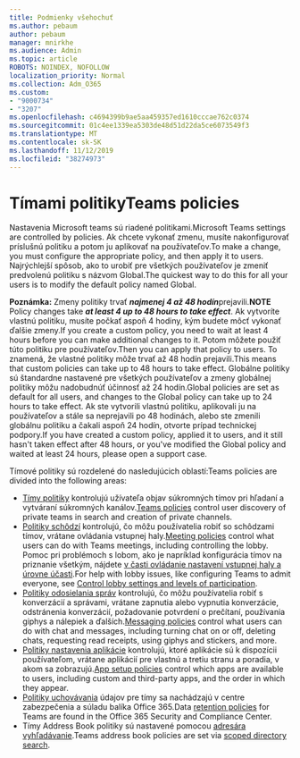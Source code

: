 ```yaml
---
title: Podmienky všehochuť
ms.author: pebaum
author: pebaum
manager: mnirkhe
ms.audience: Admin
ms.topic: article
ROBOTS: NOINDEX, NOFOLLOW
localization_priority: Normal
ms.collection: Adm_O365
ms.custom:
- "9000734"
- "3207"
ms.openlocfilehash: c4694399b9ae5aa459357ed1610cccae762c0374
ms.sourcegitcommit: 01c4ee1339ea5303de48d51d22da5ce6073549f3
ms.translationtype: MT
ms.contentlocale: sk-SK
ms.lasthandoff: 11/12/2019
ms.locfileid: "38274973"
---
```

# <a name="teams-policies"></a><span data-ttu-id="3eda2-102">Tímami politiky</span><span class="sxs-lookup"><span data-stu-id="3eda2-102">Teams policies</span></span>

<span data-ttu-id="3eda2-103">Nastavenia Microsoft teams sú riadené politikami.</span><span class="sxs-lookup"><span data-stu-id="3eda2-103">Microsoft Teams settings are controlled by policies.</span></span> <span data-ttu-id="3eda2-104">Ak chcete vykonať zmenu, musíte nakonfigurovať príslušnú politiku a potom ju aplikovať na používateľov.</span><span class="sxs-lookup"><span data-stu-id="3eda2-104">To make a change, you must configure the appropriate policy, and then apply it to users.</span></span> <span data-ttu-id="3eda2-105">Najrýchlejší spôsob, ako to urobiť pre všetkých používateľov je zmeniť predvolenú politiku s názvom Global.</span><span class="sxs-lookup"><span data-stu-id="3eda2-105">The quickest way to do this for all your users is to modify the default policy named Global.</span></span> 

<span data-ttu-id="3eda2-106">**Poznámka:** Zmeny politiky trvať ***najmenej 4 až 48 hodín***prejavili.</span><span class="sxs-lookup"><span data-stu-id="3eda2-106">**NOTE** Policy changes take ***at least 4 up to 48 hours to take effect***.</span></span> <span data-ttu-id="3eda2-107">Ak vytvoríte vlastnú politiku, musíte počkať aspoň 4 hodiny, kým budete môcť vykonať ďalšie zmeny.</span><span class="sxs-lookup"><span data-stu-id="3eda2-107">If you create a custom policy, you need to wait at least 4 hours before you can make additional changes to it.</span></span> <span data-ttu-id="3eda2-108">Potom môžete použiť túto politiku pre používateľov.</span><span class="sxs-lookup"><span data-stu-id="3eda2-108">Then you can apply that policy to users.</span></span> <span data-ttu-id="3eda2-109">To znamená, že vlastné politiky môže trvať až 48 hodín prejavili.</span><span class="sxs-lookup"><span data-stu-id="3eda2-109">This means that custom policies can take up to 48 hours to take effect.</span></span> <span data-ttu-id="3eda2-110">Globálne politiky sú štandardne nastavené pre všetkých používateľov a zmeny globálnej politiky môžu nadobudnúť účinnosť až 24 hodín.</span><span class="sxs-lookup"><span data-stu-id="3eda2-110">Global policies are set as default for all users, and changes to the Global policy can take up to 24 hours to take effect.</span></span> <span data-ttu-id="3eda2-111">Ak ste vytvorili vlastnú politiku, aplikovali ju na používateľov a stále sa neprejavili po 48 hodinách, alebo ste zmenili globálnu politiku a čakali aspoň 24 hodín, otvorte prípad technickej podpory.</span><span class="sxs-lookup"><span data-stu-id="3eda2-111">If you have created a custom policy, applied it to users, and it still hasn't taken effect after 48 hours, or you've modified the Global policy and waited at least 24 hours, please open a support case.</span></span>

<span data-ttu-id="3eda2-112">Tímové politiky sú rozdelené do nasledujúcich oblastí:</span><span class="sxs-lookup"><span data-stu-id="3eda2-112">Teams policies are divided into the following areas:</span></span>

- <span data-ttu-id="3eda2-113">[Tímy politiky](https://docs.microsoft.com/MicrosoftTeams/teams-policies) kontrolujú užívateľa objav súkromných tímov pri hľadaní a vytváraní súkromných kanálov.</span><span class="sxs-lookup"><span data-stu-id="3eda2-113">[Teams policies](https://docs.microsoft.com/MicrosoftTeams/teams-policies) control user discovery of private teams in search and creation of private channels.</span></span>  
- <span data-ttu-id="3eda2-114">[Politiky schôdzí](https://docs.microsoft.com/microsoftteams/meeting-policies-in-teams) kontrolujú, čo môžu používatelia robiť so schôdzami tímov, vrátane ovládania vstupnej haly.</span><span class="sxs-lookup"><span data-stu-id="3eda2-114">[Meeting policies](https://docs.microsoft.com/microsoftteams/meeting-policies-in-teams) control what users can do with Teams meetings, including controlling the lobby.</span></span> <span data-ttu-id="3eda2-115">Pomoc pri problémoch s lobom, ako je napríklad konfigurácia tímov na priznanie všetkým, nájdete [v časti ovládanie nastavení vstupnej haly a úrovne účasti](https://docs.microsoft.com/en-us/alchemyinsights/bypass-lobby).</span><span class="sxs-lookup"><span data-stu-id="3eda2-115">For help with lobby issues, like configuring Teams to admit everyone, see [Control lobby settings and levels of participation](https://docs.microsoft.com/en-us/alchemyinsights/bypass-lobby).</span></span>
- <span data-ttu-id="3eda2-116">[Politiky odosielania správ](https://docs.microsoft.com/microsoftteams/messaging-policies-in-teams) kontrolujú, čo môžu používatelia robiť s konverzácií a správami, vrátane zapnutia alebo vypnutia konverzácie, odstránenia konverzácií, požadovanie potvrdení o prečítaní, používania giphys a nálepiek a ďalších.</span><span class="sxs-lookup"><span data-stu-id="3eda2-116">[Messaging policies](https://docs.microsoft.com/microsoftteams/messaging-policies-in-teams) control what users can do with chat and messages, including turning chat on or off, deleting chats, requesting read receipts, using giphys and stickers, and more.</span></span>
- <span data-ttu-id="3eda2-117">[Politiky nastavenia aplikácie](https://docs.microsoft.com/MicrosoftTeams/teams-app-setup-policies) kontrolujú, ktoré aplikácie sú k dispozícii používateľom, vrátane aplikácií pre vlastnú a tretiu stranu a poradia, v akom sa zobrazujú.</span><span class="sxs-lookup"><span data-stu-id="3eda2-117">[App setup policies](https://docs.microsoft.com/MicrosoftTeams/teams-app-setup-policies) control which apps are available to users, including custom and third-party apps, and the order in which they appear.</span></span>  
- <span data-ttu-id="3eda2-118">[Politiky uchovávania](https://docs.microsoft.com/microsoftteams/retention-policies) údajov pre tímy sa nachádzajú v centre zabezpečenia a súladu balíka Office 365.</span><span class="sxs-lookup"><span data-stu-id="3eda2-118">Data [retention policies](https://docs.microsoft.com/microsoftteams/retention-policies) for Teams are found in the Office 365 Security and Compliance Center.</span></span>
- <span data-ttu-id="3eda2-119">Tímy Address Book politiky sú nastavené pomocou [adresára vyhľadávanie](https://docs.microsoft.com/MicrosoftTeams/teams-scoped-directory-search).</span><span class="sxs-lookup"><span data-stu-id="3eda2-119">Teams address book policies are set via [scoped directory search](https://docs.microsoft.com/MicrosoftTeams/teams-scoped-directory-search).</span></span>